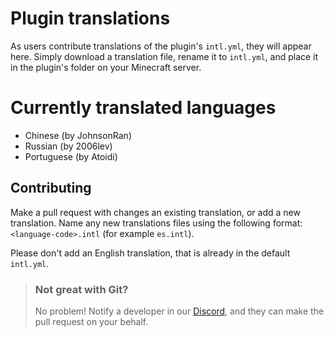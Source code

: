 # Plugin translations

As users contribute translations of the plugin's `intl.yml`, they will appear here. Simply download a translation file, rename it to `intl.yml`, and place it in the plugin's folder on your Minecraft server.

# Currently translated languages
- Chinese (by JohnsonRan)
- Russian (by 2006lev)
- Portuguese (by Atoidi)

## Contributing

Make a pull request with changes an existing translation, or add a new translation. Name any new translations files using the following format: `<language-code>.intl` (for example `es.intl`).

Please don't add an English translation, that is already in the default `intl.yml`.

> ### Not great with Git?
> No problem! Notify a developer in our [Discord](https://discord.gg/VdCAUtm), and they can make the pull request on your behalf.